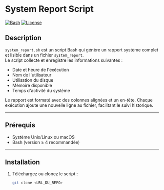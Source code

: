 # System Report Script

[![Bash](https://img.shields.io/badge/Language-Bash-blue.svg)](https://www.gnu.org/software/bash/) [![License](https://img.shields.io/badge/License-MIT-green.svg)](LICENSE)

## Description
`system_report.sh` est un script Bash qui génère un rapport système complet et lisible dans un fichier `system_report`.  
Le script collecte et enregistre les informations suivantes :  

- Date et heure de l'exécution  
- Nom de l'utilisateur  
- Utilisation du disque  
- Mémoire disponible  
- Temps d'activité du système  

Le rapport est formaté avec des colonnes alignées et un en-tête. Chaque exécution ajoute une nouvelle ligne au fichier, facilitant le suivi historique.

---

## Prérequis
- Système Unix/Linux ou macOS  
- Bash (version ≥ 4 recommandée)  

---

## Installation
1. Téléchargez ou clonez le script :  
   ```bash
   git clone <URL_DU_REPO>
